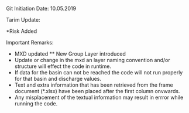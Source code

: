 


Git Initiation Date: 10.05.2019

Tarim Update: 

*Risk Added



Important Remarks:
* MXD updated 
** New Group Layer introduced 
* Update or change in the mxd an layer naming convention and/or structure will effect the code in runtime. 
* If data for the basin can not be reached the code will not run properly for that basin and discharge values. 
* Text and extra information that has been retrieved from the frame document (*.xlsx) have been placed after the first column onvwards.
* Any misplacement of the textual information may result in errror while running the code. 
